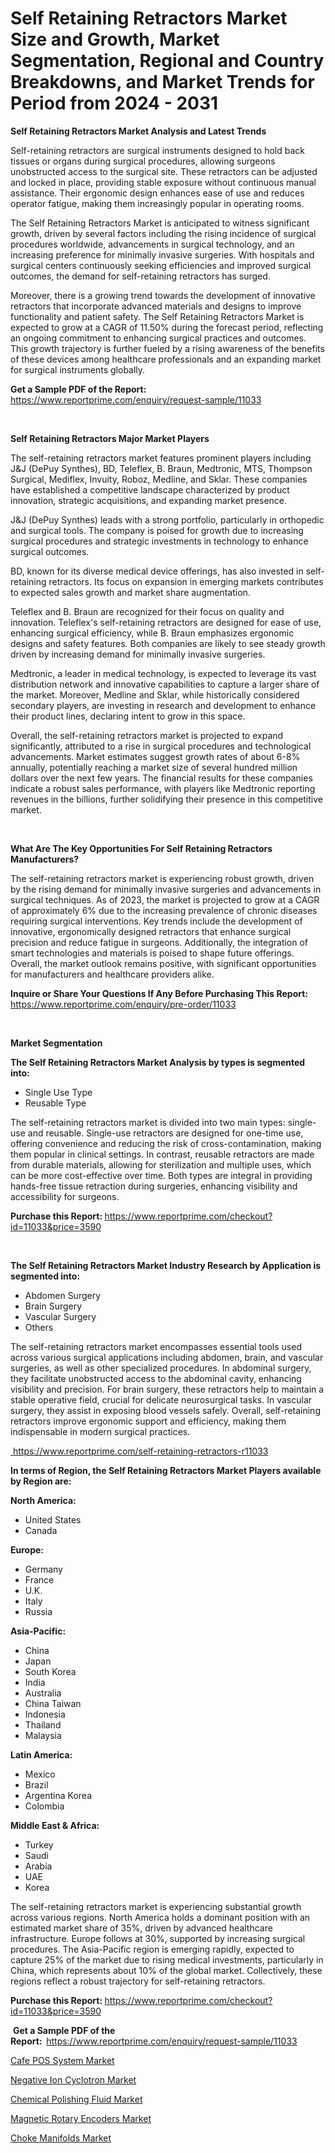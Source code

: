 <p><h1>Self Retaining Retractors Market Size and Growth, Market Segmentation, Regional and Country Breakdowns, and Market Trends for Period from 2024 -  2031</h1></p><p><strong>Self Retaining Retractors Market Analysis and Latest Trends</strong></p>
<p><p>Self-retaining retractors are surgical instruments designed to hold back tissues or organs during surgical procedures, allowing surgeons unobstructed access to the surgical site. These retractors can be adjusted and locked in place, providing stable exposure without continuous manual assistance. Their ergonomic design enhances ease of use and reduces operator fatigue, making them increasingly popular in operating rooms.</p><p>The Self Retaining Retractors Market is anticipated to witness significant growth, driven by several factors including the rising incidence of surgical procedures worldwide, advancements in surgical technology, and an increasing preference for minimally invasive surgeries. With hospitals and surgical centers continuously seeking efficiencies and improved surgical outcomes, the demand for self-retaining retractors has surged. </p><p>Moreover, there is a growing trend towards the development of innovative retractors that incorporate advanced materials and designs to improve functionality and patient safety. The Self Retaining Retractors Market is expected to grow at a CAGR of 11.50% during the forecast period, reflecting an ongoing commitment to enhancing surgical practices and outcomes. This growth trajectory is further fueled by a rising awareness of the benefits of these devices among healthcare professionals and an expanding market for surgical instruments globally.</p></p>
<p><strong>Get a Sample PDF of the Report:&nbsp;</strong> <a href="https://www.reportprime.com/enquiry/request-sample/11033">https://www.reportprime.com/enquiry/request-sample/11033</a></p>
<p>&nbsp;</p>
<p><strong>Self Retaining Retractors Major Market Players</strong></p>
<p><p>The self-retaining retractors market features prominent players including J&J (DePuy Synthes), BD, Teleflex, B. Braun, Medtronic, MTS, Thompson Surgical, Mediflex, Invuity, Roboz, Medline, and Sklar. These companies have established a competitive landscape characterized by product innovation, strategic acquisitions, and expanding market presence.</p><p>J&J (DePuy Synthes) leads with a strong portfolio, particularly in orthopedic and surgical tools. The company is poised for growth due to increasing surgical procedures and strategic investments in technology to enhance surgical outcomes.</p><p>BD, known for its diverse medical device offerings, has also invested in self-retaining retractors. Its focus on expansion in emerging markets contributes to expected sales growth and market share augmentation.</p><p>Teleflex and B. Braun are recognized for their focus on quality and innovation. Teleflex's self-retaining retractors are designed for ease of use, enhancing surgical efficiency, while B. Braun emphasizes ergonomic designs and safety features. Both companies are likely to see steady growth driven by increasing demand for minimally invasive surgeries.</p><p>Medtronic, a leader in medical technology, is expected to leverage its vast distribution network and innovative capabilities to capture a larger share of the market. Moreover, Medline and Sklar, while historically considered secondary players, are investing in research and development to enhance their product lines, declaring intent to grow in this space.</p><p>Overall, the self-retaining retractors market is projected to expand significantly, attributed to a rise in surgical procedures and technological advancements. Market estimates suggest growth rates of about 6-8% annually, potentially reaching a market size of several hundred million dollars over the next few years. The financial results for these companies indicate a robust sales performance, with players like Medtronic reporting revenues in the billions, further solidifying their presence in this competitive market.</p></p>
<p>&nbsp;</p>
<p><strong>What Are The Key Opportunities For Self Retaining Retractors Manufacturers?</strong></p>
<p><p>The self-retaining retractors market is experiencing robust growth, driven by the rising demand for minimally invasive surgeries and advancements in surgical techniques. As of 2023, the market is projected to grow at a CAGR of approximately 6% due to the increasing prevalence of chronic diseases requiring surgical interventions. Key trends include the development of innovative, ergonomically designed retractors that enhance surgical precision and reduce fatigue in surgeons. Additionally, the integration of smart technologies and materials is poised to shape future offerings. Overall, the market outlook remains positive, with significant opportunities for manufacturers and healthcare providers alike.</p></p>
<p><strong>Inquire or Share Your Questions If Any Before Purchasing This Report:</strong> <a href="https://www.reportprime.com/enquiry/pre-order/11033">https://www.reportprime.com/enquiry/pre-order/11033</a></p>
<p>&nbsp;</p>
<p><strong>Market Segmentation</strong></p>
<p><strong>The Self Retaining Retractors Market Analysis by types is segmented into:</strong></p>
<p><ul><li>Single Use Type</li><li>Reusable Type</li></ul></p>
<p><p>The self-retaining retractors market is divided into two main types: single-use and reusable. Single-use retractors are designed for one-time use, offering convenience and reducing the risk of cross-contamination, making them popular in clinical settings. In contrast, reusable retractors are made from durable materials, allowing for sterilization and multiple uses, which can be more cost-effective over time. Both types are integral in providing hands-free tissue retraction during surgeries, enhancing visibility and accessibility for surgeons.</p></p>
<p><strong>Purchase this Report:&nbsp;</strong><a href="https://www.reportprime.com/checkout?id=11033&price=3590">https://www.reportprime.com/checkout?id=11033&price=3590</a></p>
<p>&nbsp;</p>
<p><strong>The Self Retaining Retractors Market Industry Research by Application is segmented into:</strong></p>
<p><ul><li>Abdomen Surgery</li><li>Brain Surgery</li><li>Vascular Surgery</li><li>Others</li></ul></p>
<p><p>The self-retaining retractors market encompasses essential tools used across various surgical applications including abdomen, brain, and vascular surgeries, as well as other specialized procedures. In abdominal surgery, they facilitate unobstructed access to the abdominal cavity, enhancing visibility and precision. For brain surgery, these retractors help to maintain a stable operative field, crucial for delicate neurosurgical tasks. In vascular surgery, they assist in exposing blood vessels safely. Overall, self-retaining retractors improve ergonomic support and efficiency, making them indispensable in modern surgical practices.</p></p>
<p><a href="https://www.reportprime.com/self-retaining-retractors-r11033">&nbsp;https://www.reportprime.com/self-retaining-retractors-r11033</a></p>
<p><strong>In terms of Region, the Self Retaining Retractors Market Players available by Region are:</strong></p>
<p>
    <p> <strong> North America: </strong>
        <ul>
            <li>United States</li>
            <li>Canada</li>
        </ul>
        </p> 
    <p> <strong> Europe: </strong>
        <ul>
            <li>Germany</li>
            <li>France</li>
            <li>U.K.</li>
            <li>Italy</li>
            <li>Russia</li>
        </ul>
        </p> 
    <p> <strong> Asia-Pacific: </strong>
        <ul>
            <li>China</li>
            <li>Japan</li>
            <li>South Korea</li>
            <li>India</li>
            <li>Australia</li>
            <li>China Taiwan</li>
            <li>Indonesia</li>
            <li>Thailand</li>
            <li>Malaysia</li>
        </ul>
        </p> 
    <p> <strong> Latin America: </strong>
        <ul>
            <li>Mexico</li>
            <li>Brazil</li>
            <li>Argentina Korea</li>
            <li>Colombia</li>
        </ul>
        </p> 
    <p> <strong> Middle East & Africa: </strong>
        <ul>
            <li>Turkey</li>
            <li>Saudi</li>
            <li>Arabia</li>
            <li>UAE</li>
            <li>Korea</li>
        </ul>
    </p>
    </p>
<p><p>The self-retaining retractors market is experiencing substantial growth across various regions. North America holds a dominant position with an estimated market share of 35%, driven by advanced healthcare infrastructure. Europe follows at 30%, supported by increasing surgical procedures. The Asia-Pacific region is emerging rapidly, expected to capture 25% of the market due to rising medical investments, particularly in China, which represents about 10% of the global market. Collectively, these regions reflect a robust trajectory for self-retaining retractors.</p></p>
<p><strong>Purchase this Report: </strong><a href="https://www.reportprime.com/checkout?id=11033&price=3590">https://www.reportprime.com/checkout?id=11033&price=3590</a></p>
<p>&nbsp;<strong>Get a Sample PDF of the Report:&nbsp;&nbsp;</strong><a href="https://www.reportprime.com/enquiry/request-sample/11033">https://www.reportprime.com/enquiry/request-sample/11033</a></p>
<p><strong></strong></p>
<p><p><a href="https://issuu.com/reportprime-2/docs/cafe-pos-system-market-size-2030.pp_4bc18544929876">Cafe POS System Market</a></p><p><a href="https://medium.com/@charles.fisher4346/the-comprehensive-negative-ion-cyclotron-market-research-report-is-essential-for-understanding-bc73293903e9">Negative Ion Cyclotron Market</a></p><p><a href="https://medium.com/@charles.fisher4346/this-report-aims-to-provide-a-comprehensive-presentation-of-the-global-market-for-chemical-c44f930d440b">Chemical Polishing Fluid Market</a></p><p><a href="https://www.linkedin.com/pulse/magnetic-rotary-encoders-market-global-regional-analysis-focus-jbtkc?trackingId=hsi7ziVMQOyvCgfUviym6A%3D%3D">Magnetic Rotary Encoders Market</a></p><p><a href="https://www.linkedin.com/pulse/choke-manifolds-market-share-new-trends-analysis-its-type-application-iekcc?trackingId=fnc0Ew7%2FRH6QMFQ8e4L8BQ%3D%3D">Choke Manifolds Market</a></p></p>